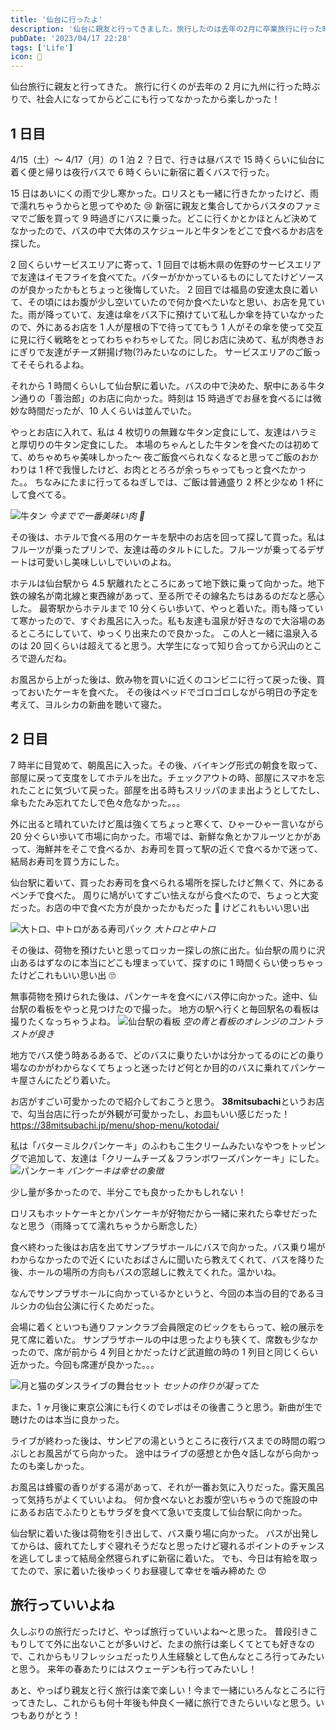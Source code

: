 ```yaml
---
title: '仙台に行ったよ'
description: '仙台に親友と行ってきました。旅行したのは去年の2月に卒業旅行に行った時以来で楽しかったな。'
pubDate: '2023/04/17 22:28'
tags: ['Life']
icon: 🍖
---
```


仙台旅行に親友と行ってきた。
旅行に行くのが去年の 2 月に九州に行った時ぶりで、社会人になってからどこにも行ってなかったから楽しかった！

## 1 日目

4/15（土）〜 4/17（月）の 1 泊 2 ？日で、行きは昼バスで 15 時くらいに仙台に着く便と帰りは夜行バスで 6 時くらいに新宿に着くバスで行った。

15 日はあいにくの雨で少し寒かった。ロリスとも一緒に行きたかったけど、雨で濡れちゃうからと思ってやめた 😢
新宿に親友と集合してからバスタのファミマでご飯を買って 9 時過ぎにバスに乗った。どこに行くかとかほとんど決めてなかったので、バスの中で大体のスケジュールと牛タンをどこで食べるかお店を探した。

2 回くらいサービスエリアに寄って、1 回目では栃木県の佐野のサービスエリアで友達はイモフライを食べてた。バターがかかっているものにしてたけどソースのが良かったかもとちょっと後悔していた。
2 回目では福島の安達太良に着いて、その頃にはお腹が少し空いていたので何か食べたいなと思い、お店を見ていた。雨が降っていて、友達は傘をバス下に預けていて私しか傘を持ていなかったので、外にあるお店を 1 人が屋根の下で待っててもう 1 人がその傘を使って交互に見に行く戦略をとってわちゃわちゃしてた。同じお店に決めて、私が肉巻きおにぎりで友達がチーズ餅揚げ物(?)みたいなのにした。
サービスエリアのご飯ってそそられるよね。

それから 1 時間くらいして仙台駅に着いた。バスの中で決めた、駅中にある牛タン通りの「善治郎」のお店に向かった。時刻は 15 時過ぎでお昼を食べるには微妙な時間だったが、10 人くらいは並んでいた。

やっとお店に入れて、私は 4 枚切りの無難な牛タン定食にして、友達はハラミと厚切りの牛タン定食にした。
本場のちゃんとした牛タンを食べたのは初めてて、めちゃめちゃ美味しかった〜
夜ご飯食べられなくなると思ってご飯のおかわりは 1 杯で我慢したけど、お肉ととろろが余っちゃってもっと食べたかった。。
ちなみにたまに行ってるねぎしでは、ご飯は普通盛り 2 杯と少なめ 1 杯にして食べてる。

![牛タン](https://images.yajium.day/images/2023/04/20230417/gyutan.jpg)
_今までで一番美味い肉 🍖_

その後は、ホテルで食べる用のケーキを駅中のお店を回って探して買った。私はフルーツが乗ったプリンで、友達は苺のタルトにした。フルーツが乗ってるデザートは可愛いし美味しいしでいいのよね。

ホテルは仙台駅から 4.5 駅離れたところにあって地下鉄に乗って向かった。地下鉄の線名が南北線と東西線があって、至る所でその線名たちはあるのだなと感心した。
最寄駅からホテルまで 10 分くらい歩いて、やっと着いた。雨も降っていて寒かったので、すぐお風呂に入った。私も友達も温泉が好きなので大浴場のあるところにしていて、ゆっくり出来たので良かった。
この人と一緒に温泉入るのは 20 回くらいは超えてると思う。大学生になって知り合ってから沢山のところで遊んだね。

お風呂から上がった後は、飲み物を買いに近くのコンビニに行って戻った後、買っておいたケーキを食べた。
その後はベッドでゴロゴロしながら明日の予定を考えて、ヨルシカの新曲を聴いて寝た。

## 2 日目

7 時半に目覚めて、朝風呂に入った。その後、バイキング形式の朝食を取って、部屋に戻って支度をしてホテルを出た。チェックアウトの時、部屋にスマホを忘れたことに気づいて戻った。部屋を出る時もスリッパのまま出ようとしてたし、傘もたたみ忘れてたしで色々危なかった。。。

外に出ると晴れていたけど風は強くてちょっと寒くて、ひゃーひゃー言いながら 20 分ぐらい歩いて市場に向かった。市場では、新鮮な魚とかフルーツとかがあって、海鮮丼をそこで食べるか、お寿司を買って駅の近くで食べるかで迷って、結局お寿司を買う方にした。

仙台駅に着いて、買ったお寿司を食べられる場所を探したけど無くて、外にあるベンチで食べた。
周りに鳩がいてすごい怯えながら食べたので、ちょっと大変だった。お店の中で食べた方が良かったかもだった 🥲
けどこれもいい思い出

![大トロ、中トロがある寿司パック](https://images.yajium.day/images/2023/04/20230417/sushi.JPG)
_大トロと中トロ_

その後は、荷物を預けたいと思ってロッカー探しの旅に出た。仙台駅の周りに沢山あるはずなのに本当にどこも埋まっていて、探すのに 1 時間くらい使っちゃったけどこれもいい思い出 🙄

無事荷物を預けられた後は、パンケーキを食べにバス停に向かった。途中、仙台駅の看板をやっと見つけたので撮った。
地方の駅へ行くと毎回駅名の看板は撮りたくなっちゃうよね。
![仙台駅の看板](https://images.yajium.day/images/2023/04/20230417/sendaistation.JPG)
_空の青と看板のオレンジのコントラストが良き_

地方でバス使う時あるあるで、どのバスに乗りたいかは分かってるのにどの乗り場なのかがわからなくてちょっと迷ったけど何とか目的のバスに乗れてパンケーキ屋さんにたどり着いた。

お店がすごい可愛かったので紹介しておこうと思う。
**38mitsubachi**というお店で、勾当台店に行ったが外観が可愛かったし、お皿もいい感じだった！  
https://38mitsubachi.jp/menu/shop-menu/kotodai/

私は「バターミルクパンケーキ」のふわもこ生クリームみたいなやつをトッピングで追加して、友達は「クリームチーズ＆フランボワーズパンケーキ」にした。
![パンケーキ](https://images.yajium.day/images/2023/04/20230417/pancake.jpg)
_パンケーキは幸せの象徴_

少し量が多かったので、半分こでも良かったかもしれない！

ロリスもホットケーキとかパンケーキが好物だから一緒に来れたら幸せだったなと思う（雨降ってて濡れちゃうから断念した）

食べ終わった後はお店を出てサンプラザホールにバスで向かった。バス乗り場がわからなかったので近くにいたおばさんに聞いたら教えてくれて、バスを降りた後、ホールの場所の方向もバスの窓越しに教えてくれた。温かいね。

なんでサンプラザホールに向かっているかというと、今回の本当の目的であるヨルシカの仙台公演に行くためだった。

会場に着くといつも通りファンクラブ会員限定のピックをもらって、絵の展示を見て席に着いた。
サンプラザホールの中は思ったよりも狭くて、席数も少なかったので、席が前から 4 列目とかだったけど武道館の時の 1 列目と同じくらい近かった。今回も席運が良かった。。。

![月と猫のダンスライブの舞台セット](https://images.yajium.day/images/2023/04/20230417/tsukitonekolive.JPG)
_セットの作りが凝ってた_

また、1 ヶ月後に東京公演にも行くのでレポはその後書こうと思う。新曲が生で聴けたのは本当に良かった。

ライブが終わった後は、サンピアの湯というところに夜行バスまでの時間の暇つぶしとお風呂がてら向かった。
途中はライブの感想とか色々話しながら向かったのも楽しかった。

お風呂は蜂蜜の香りがする湯があって、それが一番お気に入りだった。露天風呂って気持ちがよくていいよね。
何か食べないとお腹が空いちゃうので施設の中にあるお店でふたりともサラダを食べて急いで支度して仙台駅に向かった。

仙台駅に着いた後は荷物を引き出して、バス乗り場に向かった。
バスが出発してからは、疲れてたしすぐ寝れそうだなと思ったけど寝れるポイントのチャンスを逃してしまって結局全然寝られずに新宿に着いた。
でも、今日は有給を取ってたので、家に着いた後ゆっくりお昼寝して幸せを噛み締めた 😙

## 旅行っていいよね

久しぶりの旅行だったけど、やっぱ旅行っていいよね〜と思った。
普段引きこもりしてて外に出ないことが多いけど、たまの旅行は楽しくてとても好きなので、これからもリフレッシュだったり人生経験として色んなところ行ってみたいと思う。
来年の春あたりにはスウェーデンも行ってみたいし！

あと、やっぱり親友と行く旅行は楽で楽しい！今まで一緒にいろんなところに行ってきたし、これからも何十年後も仲良く一緒に旅行できたらいいなと思う。いつもありがとう！
